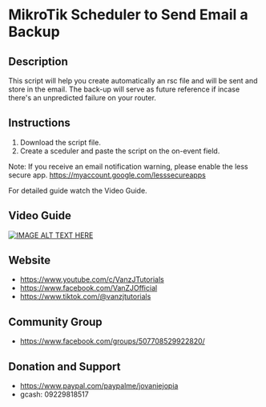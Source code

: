 # MikroTik Scheduler to Send Email a Backup

## Description
This script will help you create automatically an rsc file and will be sent and store in the email. The back-up will serve as future reference if incase there's an unpredicted failure on your router.

## Instructions
1) Download the script file.
2) Create a sceduler and paste the script on the on-event field.

Note:
If you receive an email notification warning, please enable the less secure app.
https://myaccount.google.com/lesssecureapps

For detailed guide watch the Video Guide.

## Video Guide
[![IMAGE ALT TEXT HERE](https://img.youtube.com/vi/q7velJx7gG8/0.jpg)](https://www.youtube.com/watch?v=q7velJx7gG8)

## Website
  * https://www.youtube.com/c/VanzJTutorials
  * https://www.facebook.com/VanZJOfficial
  * https://www.tiktok.com/@vanzjtutorials

## Community Group
  * https://www.facebook.com/groups/507708529922820/

## Donation and Support
  * https://www.paypal.com/paypalme/jovaniejopia
  * gcash: 09229818517
